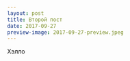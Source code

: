 ```yaml
---
layout: post
title: Второй пост
date: 2017-09-27
preview-image: 2017-09-27-preview.jpeg
---
```


Хэлло
